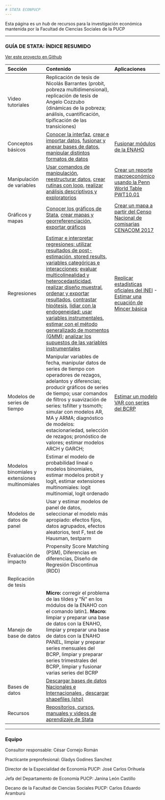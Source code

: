 ```yaml
---
# STATA ECONPUCP 
---
```


Esta página es un _hub_ de recursos para la investigación económica mantenida por la Facultad de Ciencias Sociales de la PUCP



---

### GUÍA DE STATA: ÍNDICE RESUMIDO




[Ver este proyecto en Github](https://github.com/EconPUCP/Stata "Ver este proyecto en Github")




| Sección | Contenido |  Aplicaciones |  
|:--|:----------------|:------|  
| Video tutoriales  |  Replicación de tesis de Nicolás Barrantes (probit, pobreza multidimensional), replicación de tesis de Angelo Cozzubo (dinámicas de la pobreza; análisis, cuantificación, tipificación de las transiciones) |  |  
| Conceptos básicos   |  [Conocer la interfaz](https://github.com/EconPUCP/Stata/blob/main/Manual%20de%20Stata/Conceptos%20b%C3%A1sicos/1_Interfaz%20de%20stata.md "Conocer la interfaz"), [crear e importar datos](https://github.com/EconPUCP/Stata/blob/main/Manual%20de%20Stata/Conceptos%20b%C3%A1sicos/2_Creaci%C3%B3n%20e%20importaci%C3%B3n%20de%20datos.md "crear e importar datos"), [fusionar y anexar bases de datos](https://github.com/EconPUCP/Stata/blob/main/Manual%20de%20Stata/Conceptos%20b%C3%A1sicos/3_Fusi%C3%B3n%20y%20anexi%C3%B3n%20de%20bases%20de%20datos.md "fusionar y anexar bases de datos"), [manipular distintos formatos de datos](https://github.com/EconPUCP/Stata/blob/main/Manual%20de%20Stata/Conceptos%20b%C3%A1sicos/4_Manipulaci%C3%B3n%20de%20distintos%20formatos%20de%20datos.md "manipular distintos formatos de datos") | [Fusionar módulos de la ENAHO](https://github.com/EconPUCP/Stata/blob/main/Manual%20de%20Stata/Conceptos%20b%C3%A1sicos/Aplicaci%C3%B3n%20Fusi%C3%B3n%20entre%20los%20m%C3%B3dulos%20de%20la%20ENAHO.md "Fusionar módulos de la ENAHO") |  
| Manipulación de variables  | [Usar comandos de manipulación](https://github.com/EconPUCP/Stata/blob/main/Manual%20de%20Stata/Creaci%C3%B3n%2C%20manipulaci%C3%B3n%20y%20descripci%C3%B3n%20de%20variables/1_Comandos%20de%20manipulaci%C3%B3n.md "Usar comandos de manipulación"), [reestructurar datos](https://github.com/EconPUCP/Stata/blob/main/Manual%20de%20Stata/Creaci%C3%B3n%2C%20manipulaci%C3%B3n%20y%20descripci%C3%B3n%20de%20variables/2_Reestructurando%20datos.md "reestructurar datos"), [crear rutinas con loop](https://github.com/EconPUCP/Stata/blob/main/Manual%20de%20Stata/Creaci%C3%B3n%2C%20manipulaci%C3%B3n%20y%20descripci%C3%B3n%20de%20variables/3_Creando_rutinas_con_loops.md "crear rutinas con loop"), [realizar análisis descriptivos y exploratorios](https://github.com/EconPUCP/Stata/blob/main/Manual%20de%20Stata/Creaci%C3%B3n%2C%20manipulaci%C3%B3n%20y%20descripci%C3%B3n%20de%20variables/4_Analisis%20descriptivos%20y%20exploratorios%20de%20los%20datos.md "realizar análisis descriptivos y exploratorios") | [Crear un reporte macroeconómico usando la Penn World Table PWT10.01](https://github.com/EconPUCP/Stata/blob/main/Manual%20de%20Stata/Creaci%C3%B3n%2C%20manipulaci%C3%B3n%20y%20descripci%C3%B3n%20de%20variables/Aplicaci%C3%B3n%20usando%20PWT10.01.md "Crear un reporte macroeconómico usando la Penn World Table PWT10.01") |  
| Gráficos y mapas   | [Conocer los gráficos de Stata](https://github.com/EconPUCP/Stata/blob/main/Manual%20de%20Stata/Gr%C3%A1ficos%20y%20mapas/1_Gr%C3%A1ficos%20de%20Stata.md "Conocer los gráficos de Stata"), [crear mapas y georreferenciación](https://github.com/EconPUCP/Stata/blob/main/Manual%20de%20Stata/Gr%C3%A1ficos%20y%20mapas/2_Mapas%20y%20georreferenciaci%C3%B3n.md "crear mapas y georreferenciación"), [exportar gráficos](https://github.com/EconPUCP/Stata/blob/main/Manual%20de%20Stata/Gr%C3%A1ficos%20y%20mapas/3_Exportar%20gr%C3%A1ficos.md "exportar gráficos") | [Crear un mapa a partir del Censo Nacional de comisarias CENACOM 2017](https://github.com/EconPUCP/Stata/blob/main/Manual%20de%20Stata/Gr%C3%A1ficos%20y%20mapas/4_Aplicaci%C3%B3n.md "Crear un mapa a partir del Censo Nacional de comisarias CENACOM 2017") |  
| Regresiones  | [Estimar e interpretar regresiones; utilizar resultados de post-estimación, stored results, variables categóricas e interacciones](https://github.com/EconPUCP/Stata/blob/main/Manual%20de%20Stata/Modelo%20de%20Regresi%C3%B3n%20lineal/1_Regresiones%20lineales%2C%20diagn%C3%B3stico%20e%20interpretaci%C3%B3n.md "Estimar e interpretar regresiones; utilizar resultados de post-estimación, stored results, variables categóricas e interacciones"); [evaluar multicolinealidad y heterocedasticidad](https://github.com/EconPUCP/Stata/blob/main/Manual%20de%20Stata/Modelo%20de%20Regresi%C3%B3n%20lineal/2_Multicolinealidad%20y%20heterocedasticidad.md "evaluar multicolinealidad y heterocedasticidad"), [realizar diseño muestral](https://github.com/EconPUCP/Stata/blob/main/Manual%20de%20Stata/Modelo%20de%20Regresi%C3%B3n%20lineal/3_Dise%C3%B1o%20muestral.md "realizar diseño muestral"), [ordenar y exportar resultados](https://github.com/EconPUCP/Stata/blob/main/Manual%20de%20Stata/Modelo%20de%20Regresi%C3%B3n%20lineal/5_Exportando%20los%20resultados%20a%20distintos%20formatos.md "ordenar y exportar resultados"), [contrastar hipótesis](https://github.com/EconPUCP/Stata/blob/main/Manual%20de%20Stata/Modelo%20de%20Regresi%C3%B3n%20lineal/6_Constraste%20de%20hip%C3%B3tesis.md "contrastar hipótesis"), [lidiar con la endogeneidad: usar variables instrumentales, estimar con el método generalizado de momentos (GMM)](https://github.com/EconPUCP/Stata/blob/main/Manual%20de%20Stata/Modelo%20de%20Regresi%C3%B3n%20lineal/7_Endogeneidad%20en%20los%20modelos.md "lidiar con la endogeneidad: usar variables instrumentales, estimar con el método generalizado de momentos (GMM)"); [analizar los supuestos de las variables instrumentales](https://github.com/EconPUCP/Stata/blob/main/Manual%20de%20Stata/Modelo%20de%20Regresi%C3%B3n%20lineal/8_Variables%20instrumentales.md "analizar los supuestos de las variables instrumentales") | [Replicar estadísticas oficiales del INEI](https://github.com/EconPUCP/Stata/blob/main/Manual%20de%20Stata/Modelo%20de%20Regresi%C3%B3n%20lineal/4_Aplicaci%C3%B3n%20Replicando%20estadisticas%20oficiales%20del%20INEI.md "Replicar estadísticas oficiales del INEI") - [Estimar una ecuación de Mincer básica](https://github.com/EconPUCP/Stata/blob/main/Manual%20de%20Stata/Modelo%20de%20Regresi%C3%B3n%20lineal/9_Aplicaci%C3%B3n%20Estimaci%C3%B3n%20de%20una%20ecuaci%C3%B3n%20de%20Mincer%20B%C3%A1sica.md "Estimar una ecuación de Mincer básica") |
| Modelos de series de tiempo  |  Manipular variables de fecha, manipular datos de series de tiempo con operadores de rezagos, adelantos y diferencias; producir gráficos de series de tiempo; usar comandos de filtros y suavización de series: tsfilter y tssmoth; simular con modelos AR, MA y ARMA; diagnóstico de modelos: estacionariedad, selección de rezagos; pronóstico de valores; estimar modelos ARCH y GARCH; | [Estimar un modelo VAR con series del BCRP](https://github.com/EconPUCP/Stata/blob/main/Manual%20de%20Stata/Modelos%20de%20Series%20de%20tiempo/10_Aplicaci%C3%B3n%20modelo%20VAR%20con%20datos%20del%20BCRP.md "Estimar un modelo VAR con series del BCRP") |  
| Modelos binomiales y extensiones multinomiales  | Estimar el modelo de probabilidad lineal o modelos binomiales, estimar modelos probit y logit, estimar extensiones multinomiales: logit multinomial, logit ordenado |  |   
| Modelos de datos de panel | Usar y estimar modelos de panel de datos, seleccionar el modelo más apropiado: efectos fijos, datos agrupados, efectos aleatorios, test F, test de Hausman, testparm|  |  
| Evaluación de impacto  | Propensity Score Matching (PSM), Diferencias en diferencias, Diseño de Regresión Discontinua (RDD) |  |  
| Replicación de tesis |   |  |  
| Manejo de base de datos  |  **Micro:** corregir el problema de las tildes y "Ñ" en los módulos de la ENAHO con el comando latin1.  **Macro:** limpiar y preparar una base de datos con la ENAHO, limpiar y preparar una base de datos con la ENAHO PANEL, limpiar y preparar series mensuales del BCRP, limpiar y preparar series trimestrales del BCRP, limpiar y fusionar varias series del BCRP |  | 
| Bases de datos | [Descargar bases de datos Nacionales e Internacionales ](https://github.com/EconPUCP/Stata/blob/main/Recursos%20globales/Principales%20bases%20de%20datos%20de%20acceso%20p%C3%BAblico.md "Descargar bases de datos Nacionales e Internacionales "), [descargar shapefiles (shp)](https://github.com/EconPUCP/Stata/blob/main/Recursos%20globales/Principales%20p%C3%A1ginas%20de%20shp.md "descargar shapefiles (shp)")  |  |  
| Recursos  | [Repositorios, cursos, manuales y videos de aprendizaje de Stata](https://github.com/EconPUCP/Stata/blob/main/Recursos%20globales/Otros%20recursos.md "Repositorios, cursos, manuales y videos de aprendizaje de Stata") | |  

----

### Equipo

Consultor responsable: César Cornejo Román

Practicante preprofesional: Gladys Godines Sanchez

Director de la Especialidad de Economía PUCP: José Carlos Orihuela

Jefa del Departamento de Economía PUCP: Janina León Castillo

Decano de la Facultad de Ciencias Sociales PUCP: Carlos Eduardo Aramburú 

